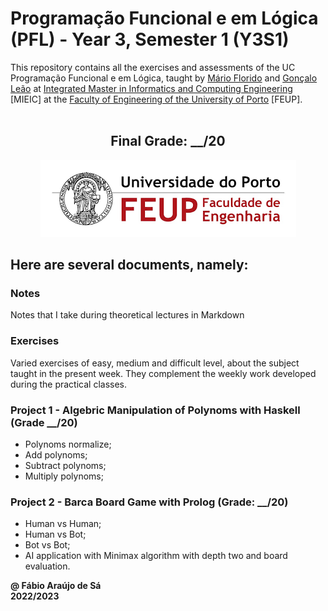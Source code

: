 # Programação Funcional e em Lógica (PFL) - Year 3, Semester 1 (Y3S1)

This repository contains all the exercises and assessments of the UC Programação Funcional e em Lógica, taught by [Mário Florido](https://sigarra.up.pt/fcup/pt/func_geral.formview?p_codigo=238703) and [Gonçalo Leão](https://sigarra.up.pt/feup/pt/func_geral.formview?p_codigo=584236) at [Integrated Master in Informatics and Computing Engineering](https://sigarra.up.pt/feup/pt/cur_geral.cur_view?pv_curso_id=742) [MIEIC] at the [Faculty of Engineering of the University of Porto](https://sigarra.up.pt/feup/pt/web_page.Inicial) [FEUP]. <br> <br>

<h2 align = "center" >Final Grade: __/20</h2>
<p align = "center" >
  <img 
       title = "FEUP logo"
       src = "Images//FEUP_Logo.png" 
       alt = "FEUP Logo" 
       />
</p>

## Here are several documents, namely:

### Notes
Notes that I take during theoretical lectures in Markdown <br>

### Exercises
Varied exercises of easy, medium and difficult level, about the subject taught in the present week. They complement the weekly work developed during the practical classes.

### Project 1 - Algebric Manipulation of Polynoms with Haskell (Grade __/20)

- Polynoms normalize;
- Add polynoms;
- Subtract polynoms;
- Multiply polynoms;

### Project 2 - Barca Board Game with Prolog (Grade: __/20)

- Human vs Human;
- Human vs Bot;
- Bot vs Bot;
- AI application with Minimax algorithm with depth two and board evaluation.

**@ Fábio Araújo de Sá** <br>
**2022/2023**